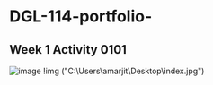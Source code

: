 # DGL-114-portfolio-
## Week 1 Activity 0101
<img src="C:\Users\amarjit\Desktop\index.jpg"
alt="image"
/>
!img ("C:\Users\amarjit\Desktop\index.jpg")
